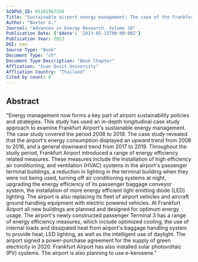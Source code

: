 ```yaml
---
SCOPUS_ID: 85161967550
Title: "Sustainable airport energy management: The case of the Frankfurt Airport"
Author: "Baxter G."
Journal: "Advances in Energy Research. Volume 38"
Publication Date: {'$date': '2023-05-15T00:00:00Z'}
Publication Year: 2023
DOI: nan
Source Type: "Book"
Document Type: "ch"
Document Type Description: "Book Chapter"
Affliation: "Suan Dusit University"
Affliation Country: "Thailand"
Cited by count: 0
---
```


## Abstract
"Energy management now forms a key part of airport sustainability policies and strategies. This study has used an in-depth longitudinal case study approach to examine Frankfurt Airport's sustainable energy management. The case study covered the period 2008 to 2019. The case study revealed that the airport's energy consumption displayed an upward trend from 2008 to 2016, and a general downward trend from 2017 to 2019. Throughout the study period, Frankfurt Airport introduced a range of energy efficiency related measures. These measures include the installation of high efficiency air conditioning, and ventilation (HVAC) systems in the airport's passenger terminal buildings, a reduction in lighting in the terminal building when they were not being used, turning off air conditioning systems at night, upgrading the energy efficiency of its passenger baggage conveyor system, the installation of more energy efficient light emitting diode (LED) lighting. The airport is also replacing its fleet of airport vehicles and aircraft ground handling equipment with electric powered vehicles. At Frankfurt Airport all new buildings are planned and designed for optimum energy usage. The airport's newly constructed passenger Terminal 3 has a range of energy efficiency measures, which include optimized cooling, the use of internal loads and dissipated heat from airport's baggage handling system to provide heat, LED lighting, as well as the intelligent use of daylight. The airport signed a power-purchase agreement for the supply of green electricity in 2020. Frankfurt Airport has also installed solar photovoltaic (PV) systems. The airport is also planning to use e-kerosene."
